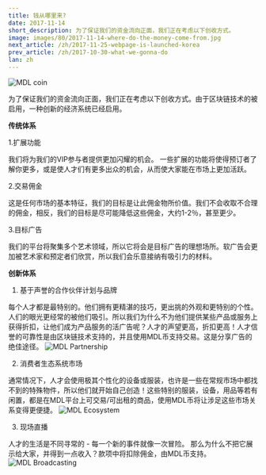 ```yaml
---
title: 钱从哪里来?
date: 2017-11-14
short_description: 为了保证我们的资金流向正面，我们正在考虑以下创收方式。
image: images/80/2017-11-14-where-do-the-money-come-from.jpg
next_article: /zh/2017-11-25-webpage-is-launched-korea
prev_article: /zh/2017-10-30-what-we-gonna-do
lan: zh
---
```


![MDL coin](https://gateway.ipfs.io/ipfs/QmVHZDTzBb96QgMsCqSEzxuwzyYX4BfNa5M7kxTYWvQC8u/coin.png)

为了保证我们的资金流向正面，我们正在考虑以下创收方式。由于区块链技术的被启用，一种创新的经济系统已经启用。

**传统体系**

  1.扩展功能

  我们将为我们的VIP参与者提供更加闪耀的机会。 一些扩展的功能将使得预订者了解你更多，或是使人才们有更多出众的机会，从而使大家能在市场上更加活跃。

  2.交易佣金

  这是任何市场的基本特征，我们的目标是让此佣金物所价值。我们不会收取不合理的佣金，相反，我们的目标是尽可能降低这些佣金，大约1-2％，甚至更少。

  3.目标广告

  我们的平台将聚集多个艺术领域，所以它将会是目标广告的理想场所。软广告会更加被艺术家和预定者们欣赏，所以我们会乐意接纳有吸引力的材料。

**创新体系**

  1. 基于声誉的合作伙伴计划与品牌
  
  每个人才都是最特别的。他们拥有更精湛的技巧，更出挑的外观和更特别的个性。人们的眼光更经常的被他们吸引。所以我们为什么不为他们提供某些产品或服务上获得折扣，让他们成为产品服务的活广告呢？人才的声望更高，折扣更高！人才信誉的可靠性是由区块链技术支持的，并且使用MDL币支持交易。这是分享广告的绝佳途径。
 ![MDL Partnership](https://gateway.ipfs.io/ipfs/QmXYFsWZ6xD8x1JoHW4XTisgURXJbtTd2XrM2n2UNPkWHb/partnership.jpg)
  
  2. 消费者生态系统市场
  
  通常情况下，人才会使用极其个性化的设备或服装，也许是一些在常规市场中都找不到的特殊物件，所以他们就开始自己创造！这些特别的服装，设备，用品等若有闲置，都是在MDL平台上可交易/可出租的商品，使用MDL币将让涉足这些市场关系变得更便捷。
 ![MDL Ecosystem](https://gateway.ipfs.io/ipfs/QmYkMaUN76r9uwsDbBTPXEjKcQ2tD5MjqK8utdbzQSrdy2/ecosystem.jpg)

  3. 现场直播

  人才的生活是不同寻常的 - 每一个新的事件就像一次冒险。 那么为什么不把它展示给大家，并得到一点收入？款项中将扣除佣金，由MDL币支持。
 ![MDL Broadcasting](https://gateway.ipfs.io/ipfs/QmaQKVcmPzuJ7GU1o7hvQ267q2iNEc2AcTgzgXqbur8dDk/broadcasting.jpg)
